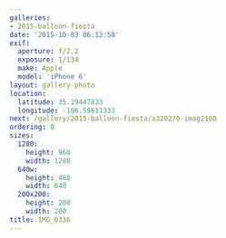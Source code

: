 ```yaml
---
galleries:
- 2015-balloon-fiesta
date: '2015-10-03 06:12:58'
exif:
  aperture: f/2.2
  exposure: 1/134
  make: Apple
  model: 'iPhone 6'
layout: gallery-photo
location:
  latitude: 35.19447833
  longitude: -106.59611333
next: /gallery/2015-balloon-fiesta/a320270-imag2180
ordering: 0
sizes:
  1280:
    height: 960
    width: 1280
  640w:
    height: 480
    width: 640
  200x200:
    height: 200
    width: 200
title: IMG_0336
---
```

